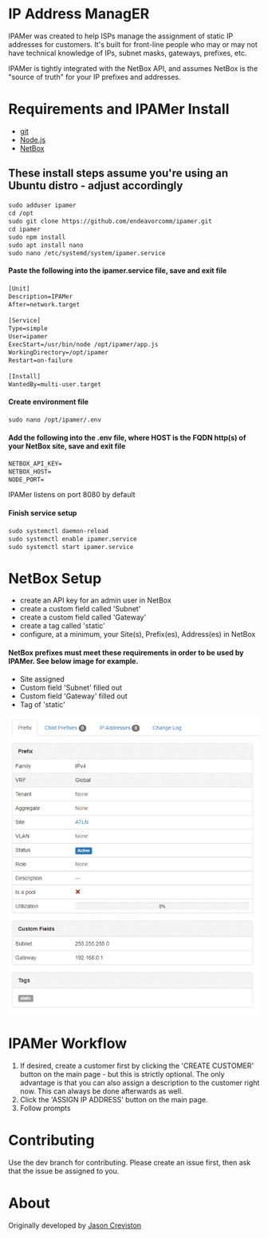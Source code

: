 # IP Address ManagER
IPAMer was created to help ISPs manage the assignment of static IP addresses for customers. It's built for front-line people who may or may not have technical knowledge of IPs, subnet masks, gateways, prefixes, etc.

IPAMer is tightly integrated with the NetBox API, and assumes NetBox is the "source of truth" for your IP prefixes and addresses.


# Requirements and IPAMer Install
- [git](https://git-scm.com/downloads)
- [Node.js](https://github.com/nodejs/node)
- [NetBox](https://github.com/netbox-community/netbox)

## These install steps assume you're using an Ubuntu distro - adjust accordingly
    sudo adduser ipamer
    cd /opt
    sudo git clone https://github.com/endeavorcomm/ipamer.git
    cd ipamer
    sudo npm install
    sudo apt install nano
    sudo nano /etc/systemd/system/ipamer.service

#### Paste the following into the ipamer.service file, save and exit file
    [Unit]
    Description=IPAMer
    After=network.target
    
    [Service]
    Type=simple
    User=ipamer
    ExecStart=/usr/bin/node /opt/ipamer/app.js
    WorkingDirectory=/opt/ipamer
    Restart=on-failure
    
    [Install]
    WantedBy=multi-user.target

#### Create environment file
    sudo nano /opt/ipamer/.env

#### Add the following into the .env file, where HOST is the FQDN http(s) of your NetBox site, save and exit file
    NETBOX_API_KEY=
    NETBOX_HOST=
    NODE_PORT=

IPAMer listens on port 8080 by default

#### Finish service setup
    sudo systemctl daemon-reload
    sudo systemctl enable ipamer.service
    sudo systemctl start ipamer.service


# NetBox Setup

- create an API key for an admin user in NetBox
- create a custom field called 'Subnet'
- create a custom field called 'Gateway'
- create a tag called 'static'
- configure, at a minimum, your Site(s), Prefix(es), Address(es) in NetBox

#### NetBox prefixes must meet these requirements in order to be used by IPAMer. See below image for example.
- Site assigned
- Custom field 'Subnet' filled out
- Custom field 'Gateway' filled out
- Tag of 'static'

![Prefix Example](./prefix.gif)

# IPAMer Workflow
1. If desired, create a customer first by clicking the 'CREATE CUSTOMER' button on the main page - but this is strictly optional. The only advantage is that you can also assign a description to the customer right now. This can always be done afterwards as well.
2. Click the 'ASSIGN IP ADDRESS' button on the main page.
3. Follow prompts

# Contributing
Use the dev branch for contributing. Please create an issue first, then ask that the issue be assigned to you.


# About
Originally developed by [Jason Creviston](http://github.com/jwc-endeavor)